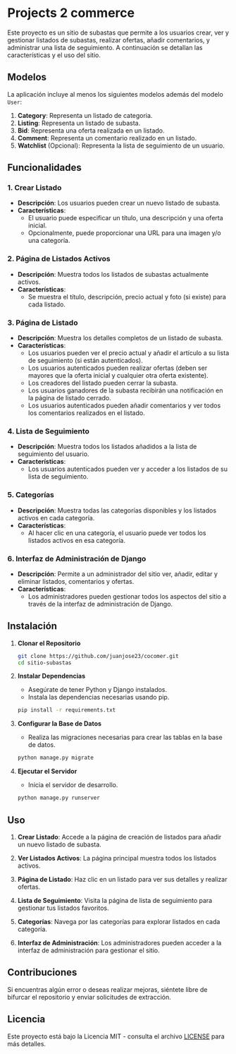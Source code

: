 # Projects 2 commerce

Este proyecto es un sitio de subastas que permite a los usuarios crear, ver y gestionar listados de subastas, realizar ofertas, añadir comentarios, y administrar una lista de seguimiento. A continuación se detallan las características y el uso del sitio.

## Modelos

La aplicación incluye al menos los siguientes modelos además del modelo `User`:
1. **Category**: Representa un listado de categoria.
2. **Listing**: Representa un listado de subasta.
3. **Bid**: Representa una oferta realizada en un listado.
4. **Comment**: Representa un comentario realizado en un listado.
5. **Watchlist** (Opcional): Representa la lista de seguimiento de un usuario.


## Funcionalidades

### 1. Crear Listado

- **Descripción**: Los usuarios pueden crear un nuevo listado de subasta.
- **Características**:
  - El usuario puede especificar un título, una descripción y una oferta inicial.
  - Opcionalmente, puede proporcionar una URL para una imagen y/o una categoría.

### 2. Página de Listados Activos

- **Descripción**: Muestra todos los listados de subastas actualmente activos.
- **Características**:
  - Se muestra el título, descripción, precio actual y foto (si existe) para cada listado.

### 3. Página de Listado

- **Descripción**: Muestra los detalles completos de un listado de subasta.
- **Características**:
  - Los usuarios pueden ver el precio actual y añadir el artículo a su lista de seguimiento (si están autenticados).
  - Los usuarios autenticados pueden realizar ofertas (deben ser mayores que la oferta inicial y cualquier otra oferta existente).
  - Los creadores del listado pueden cerrar la subasta.
  - Los usuarios ganadores de la subasta recibirán una notificación en la página de listado cerrado.
  - Los usuarios autenticados pueden añadir comentarios y ver todos los comentarios realizados en el listado.

### 4. Lista de Seguimiento

- **Descripción**: Muestra todos los listados añadidos a la lista de seguimiento del usuario.
- **Características**:
  - Los usuarios autenticados pueden ver y acceder a los listados de su lista de seguimiento.

### 5. Categorías

- **Descripción**: Muestra todas las categorías disponibles y los listados activos en cada categoría.
- **Características**:
  - Al hacer clic en una categoría, el usuario puede ver todos los listados activos en esa categoría.

### 6. Interfaz de Administración de Django

- **Descripción**: Permite a un administrador del sitio ver, añadir, editar y eliminar listados, comentarios y ofertas.
- **Características**:
  - Los administradores pueden gestionar todos los aspectos del sitio a través de la interfaz de administración de Django.

## Instalación

1. **Clonar el Repositorio**

    ```bash
    git clone https://github.com/juanjose23/cocomer.git
    cd sitio-subastas
    ```

2. **Instalar Dependencias**

    - Asegúrate de tener Python y Django instalados.
    - Instala las dependencias necesarias usando pip.

    ```bash
    pip install -r requirements.txt
    ```

3. **Configurar la Base de Datos**

    - Realiza las migraciones necesarias para crear las tablas en la base de datos.

    ```bash
    python manage.py migrate
    ```

4. **Ejecutar el Servidor**

    - Inicia el servidor de desarrollo.

    ```bash
    python manage.py runserver
    ```

## Uso

1. **Crear Listado**: Accede a la página de creación de listados para añadir un nuevo listado de subasta.

2. **Ver Listados Activos**: La página principal muestra todos los listados activos.

3. **Página de Listado**: Haz clic en un listado para ver sus detalles y realizar ofertas.

4. **Lista de Seguimiento**: Visita la página de lista de seguimiento para gestionar tus listados favoritos.

5. **Categorías**: Navega por las categorías para explorar listados en cada categoría.

6. **Interfaz de Administración**: Los administradores pueden acceder a la interfaz de administración para gestionar el sitio.

## Contribuciones

Si encuentras algún error o deseas realizar mejoras, siéntete libre de bifurcar el repositorio y enviar solicitudes de extracción.

## Licencia

Este proyecto está bajo la Licencia MIT - consulta el archivo [LICENSE](LICENSE) para más detalles.
